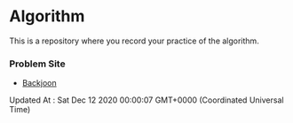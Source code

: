 # Algorithm

This is a repository where you record your practice of the algorithm.

### Problem Site

- [Backjoon](https://www.acmicpc.net/)

Updated At : Sat Dec 12 2020 00:00:07 GMT+0000 (Coordinated Universal Time)
